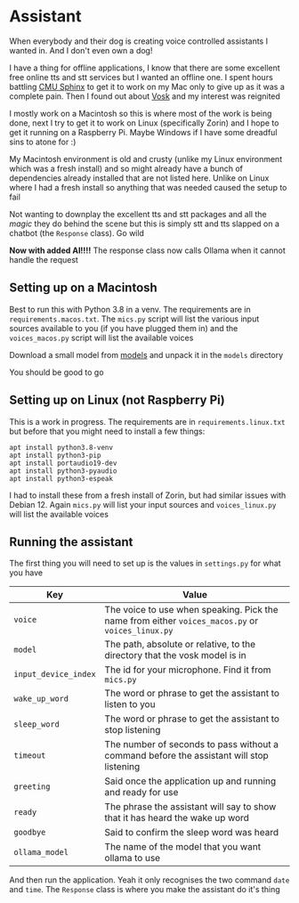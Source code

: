 # Assistant

When everybody and their dog is creating voice controlled assistants I wanted in. And I don't even own a dog!

I have a thing for offline applications, I know that there are some excellent free online tts and stt services but I wanted an offline one. I spent hours battling [CMU Sphinx](https://cmusphinx.github.io/) to get it to work on my Mac only to give up as it was a complete pain. Then I found out about [Vosk](https://github.com/alphacep/vosk-api) and my interest was reignited

I mostly work on a Macintosh so this is where most of the work is being done, next I try to get it to work on Linux (specifically Zorin) and I hope to get it running on a Raspberry Pi. Maybe Windows if I have some dreadful sins to atone for :)

My Macintosh environment is old and crusty (unlike my Linux environment which was a fresh install) and so might already have a bunch of dependencies already installed that are not listed here. Unlike on Linux where I had a fresh install so anything that was needed caused the setup to fail

Not wanting to downplay the excellent tts and stt packages and all the _magic_ they do behind the scene but this is simply stt and tts slapped on a chatbot (the `Response` class). Go wild

**Now with added AI!!!!** The response class now calls Ollama when it cannot handle the request

## Setting up on a Macintosh

Best to run this with Python 3.8 in a venv. The requirements are in `requirements.macos.txt`. The `mics.py` script will list the various input sources available to you (if you have plugged them in) and the `voices_macos.py` script will list the available voices

Download a small model from [models](https://alphacephei.com/vosk/models) and unpack it in the `models` directory

You should be good to go

## Setting up on Linux (not Raspberry Pi)

This is a work in progress. The requirements are in `requirements.linux.txt` but before that you might need to install a few things:

```
apt install python3.8-venv
apt install python3-pip
apt install portaudio19-dev
apt install python3-pyaudio
apt install python3-espeak
```

I had to install these from a fresh install of Zorin, but had similar issues with Debian 12. Again `mics.py` will list your input sources and `voices_linux.py` will list the available voices

## Running the assistant

The first thing you will need to set up is the values in `settings.py` for what you have

|Key|Value|
|---|---|
|`voice`|The voice to use when speaking. Pick the name from either `voices_macos.py` or `voices_linux.py`|
|`model`|The path, absolute or relative, to the directory that the vosk model is in|
|`input_device_index`|The id for your microphone. Find it from `mics.py`|
|`wake_up_word`|The word or phrase to get the assistant to listen to you|
|`sleep_word`|The word or phrase to get the assistant to stop listening|
|`timeout`|The number of seconds to pass without a command before the assistant will stop listening|
|`greeting`|Said once the application up and running and ready for use|
|`ready`|The phrase the assistant will say to show that it has heard the wake up word|
|`goodbye`|Said to confirm the sleep word was heard|
|`ollama_model`|The name of the model that you want ollama to use|

And then run the application. Yeah it only recognises the two command `date` and `time`. The `Response` class is where you make the assistant do it's thing

